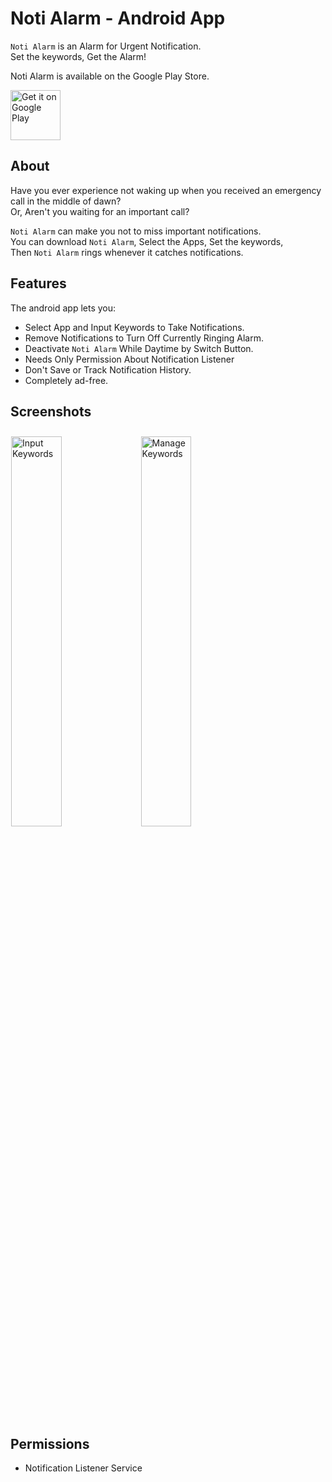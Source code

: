 # Noti Alarm - Android App
`Noti Alarm` is an Alarm for Urgent Notification.<br>
Set the keywords, Get the Alarm!

Noti Alarm is available on the Google Play Store.

<a href="https://play.google.com/store/apps/details?id=com.roo_media_.noti_alarm">
    <img alt="Get it on Google Play"
        height="80"
        src="https://play.google.com/intl/en_us/badges/images/generic/en_badge_web_generic.png" />
</a>

## About
Have you ever experience not waking up when you received an emergency call in the middle of dawn?<br>
Or, Aren't you waiting for an important call?

`Noti Alarm` can make you not to miss important notifications.<br>
You can download `Noti Alarm`, Select the Apps, Set the keywords,<br>
Then `Noti Alarm` rings whenever it catches notifications.

## Features
The android app lets you:
* Select App and Input Keywords to Take Notifications.
* Remove Notifications to Turn Off Currently Ringing Alarm.
* Deactivate `Noti Alarm` While Daytime by Switch Button.
* Needs Only Permission About Notification Listener
* Don't Save or Track Notification History.
* Completely ad-free.

## Screenshots
[<img alt="Input Keywords" hspace="1" vspace="10" width="40%" src="http://blog.kakaocdn.net/dn/dsn7i4/btqRcGvXER6/2uMk9QKiLv6gLtmBJvlluk/img.jpg" />](http://blog.kakaocdn.net/dn/dsn7i4/btqRcGvXER6/2uMk9QKiLv6gLtmBJvlluk/img.jpg)
[<img alt="Manage Keywords" hspace="1" vspace="10" width="40%" src="http://blog.kakaocdn.net/dn/oVhHH/btqReQkMiut/XX5BIG3jFJoon6SpGkEXA1/img.jpg" />](http://blog.kakaocdn.net/dn/oVhHH/btqReQkMiut/XX5BIG3jFJoon6SpGkEXA1/img.jpg)

## Permissions
* Notification Listener Service
